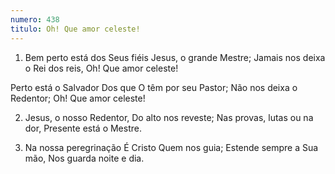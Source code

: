 ```yaml
---
numero: 438
titulo: Oh! Que amor celeste!
---
```

1. Bem perto está dos Seus fiéis
Jesus, o grande Mestre;
Jamais nos deixa o Rei dos reis,
Oh! Que amor celeste!

Perto está o Salvador
Dos que O têm por seu Pastor;
Não nos deixa o Redentor;
Oh! Que amor celeste!

2. Jesus, o nosso Redentor,
Do alto nos reveste;
Nas provas, lutas ou na dor,
Presente está o Mestre.

3. Na nossa peregrinação
É Cristo Quem nos guia;
Estende sempre a Sua mão,
Nos guarda noite e dia.
